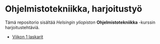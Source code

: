 # Ohjelmistotekniikka, harjoitustyö

Tämä repositorio sisältää *Helsingin yliopiston* **Ohjelmistotekniikka** -kurssin harjoitustehtäviä.

* [Viikon 1 laskarit](./laskarit)
